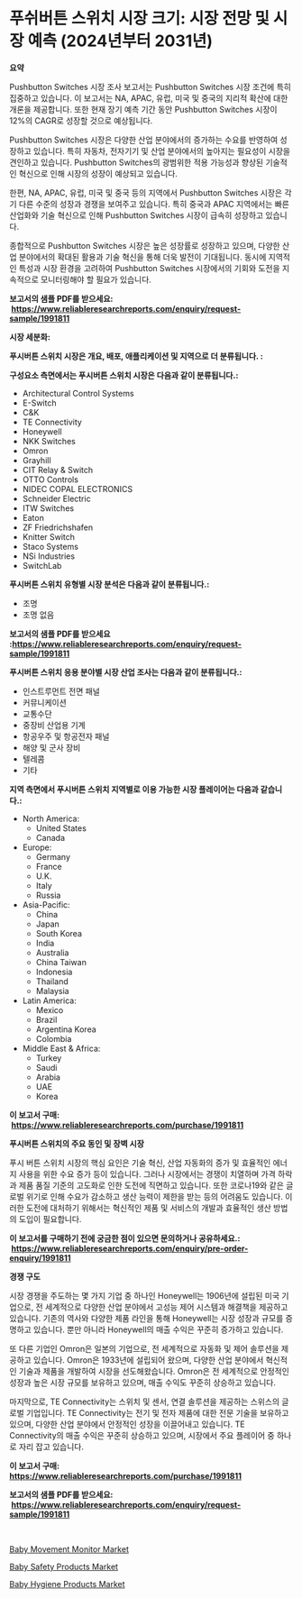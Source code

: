 <p><h1>푸쉬버튼 스위치 시장 크기: 시장 전망 및 시장 예측 (2024년부터 2031년)</h1></p><p><strong>요약</strong></p>
<p><p>Pushbutton Switches 시장 조사 보고서는 Pushbutton Switches 시장 조건에 특히 집중하고 있습니다. 이 보고서는 NA, APAC, 유럽, 미국 및 중국의 지리적 확산에 대한 개론을 제공합니다. 또한 현재 장기 예측 기간 동안 Pushbutton Switches 시장이 12%의 CAGR로 성장할 것으로 예상됩니다.</p><p>Pushbutton Switches 시장은 다양한 산업 분야에서의 증가하는 수요를 반영하여 성장하고 있습니다. 특히 자동차, 전자기기 및 산업 분야에서의 높아지는 필요성이 시장을 견인하고 있습니다. Pushbutton Switches의 광범위한 적용 가능성과 향상된 기술적인 혁신으로 인해 시장의 성장이 예상되고 있습니다.</p><p>한편, NA, APAC, 유럽, 미국 및 중국 등의 지역에서 Pushbutton Switches 시장은 각기 다른 수준의 성장과 경쟁을 보여주고 있습니다. 특히 중국과 APAC 지역에서는 빠른 산업화와 기술 혁신으로 인해 Pushbutton Switches 시장이 급속히 성장하고 있습니다.</p><p>종합적으로 Pushbutton Switches 시장은 높은 성장률로 성장하고 있으며, 다양한 산업 분야에서의 확대된 활용과 기술 혁신을 통해 더욱 발전이 기대됩니다. 동시에 지역적인 특성과 시장 환경을 고려하여 Pushbutton Switches 시장에서의 기회와 도전을 지속적으로 모니터링해야 할 필요가 있습니다.</p></p>
<p><strong>보고서의 샘플 PDF를 받으세요: &nbsp;<a href="https://www.reliableresearchreports.com/enquiry/request-sample/1991811">https://www.reliableresearchreports.com/enquiry/request-sample/1991811</a></strong></p>
<p><strong>시장 세분화:</strong></p>
<p><strong> 푸시버튼 스위치 시장은 개요, 배포, 애플리케이션 및 지역으로 더 분류됩니다. :</strong></p>
<p><strong>구성요소 측면에서는 푸시버튼 스위치 시장은 다음과 같이 분류됩니다.:</strong></p>
<p><ul><li>Architectural Control Systems</li><li>E-Switch</li><li>C&K</li><li>TE Connectivity</li><li>Honeywell</li><li>NKK Switches</li><li>Omron</li><li>Grayhill</li><li>CIT Relay & Switch</li><li>OTTO Controls</li><li>NIDEC COPAL ELECTRONICS</li><li>Schneider Electric</li><li>ITW Switches</li><li>Eaton</li><li>ZF Friedrichshafen</li><li>Knitter Switch</li><li>Staco Systems</li><li>NSi Industries</li><li>SwitchLab</li></ul></p>
<p><strong> 푸시버튼 스위치 유형별 시장 분석은 다음과 같이 분류됩니다.:</strong></p>
<p><ul><li>조명</li><li>조명 없음</li></ul></p>
<p><strong>보고서의 샘플 PDF를 받으세요 :<a href="https://www.reliableresearchreports.com/enquiry/request-sample/1991811">https://www.reliableresearchreports.com/enquiry/request-sample/1991811</a></strong></p>
<p><strong> 푸시버튼 스위치 응용 분야별 시장 산업 조사는 다음과 같이 분류됩니다.:</strong></p>
<p><ul><li>인스트루먼트 전면 패널</li><li>커뮤니케이션</li><li>교통수단</li><li>중장비 산업용 기계</li><li>항공우주 및 항공전자 패널</li><li>해양 및 군사 장비</li><li>텔레콤</li><li>기타</li></ul></p>
<p><strong>지역 측면에서 푸시버튼 스위치 지역별로 이용 가능한 시장 플레이어는 다음과 같습니다.:</strong></p>
<p><ul>
    <li>
        North America:
        <ul>
            <li>United States</li>
            <li>Canada</li>
        </ul>
    </li>
    <li>
        Europe:
        <ul>
            <li>Germany</li>
            <li>France</li>
            <li>U.K.</li>
            <li>Italy</li>
            <li>Russia</li>
        </ul>
    </li>
    <li>
        Asia-Pacific:
        <ul>
            <li>China</li>
            <li>Japan</li>
            <li>South Korea</li>
            <li>India</li>
            <li>Australia</li>
            <li>China Taiwan</li>
            <li>Indonesia</li>
            <li>Thailand</li>
            <li>Malaysia</li>
        </ul>
    </li>
    <li>
        Latin America:
        <ul>
            <li>Mexico</li>
            <li>Brazil</li>
            <li>Argentina Korea</li>
            <li>Colombia</li>
        </ul>
    </li>
    <li>
        Middle East & Africa:
        <ul>
            <li>Turkey</li>
            <li>Saudi</li>
            <li>Arabia</li>
            <li>UAE</li>
            <li>Korea</li>
        </ul>
    </li>
    </ul></p>
<p><strong>이 보고서 구매: &nbsp;<a href="https://www.reliableresearchreports.com/purchase/1991811">https://www.reliableresearchreports.com/purchase/1991811</a></strong></p>
<p><strong>푸시버튼 스위치의 주요 동인 및 장벽 시장</strong></p>
<p><p>푸시 버튼 스위치 시장의 핵심 요인은 기술 혁신, 산업 자동화의 증가 및 효율적인 에너지 사용을 위한 수요 증가 등이 있습니다. 그러나 시장에서는 경쟁이 치열하며 가격 하락과 제품 품질 기준의 고도화로 인한 도전에 직면하고 있습니다. 또한 코로나19와 같은 글로벌 위기로 인해 수요가 감소하고 생산 능력이 제한을 받는 등의 어려움도 있습니다. 이러한 도전에 대처하기 위해서는 혁신적인 제품 및 서비스의 개발과 효율적인 생산 방법의 도입이 필요합니다.</p></p>
<p><strong>이 보고서를 구매하기 전에 궁금한 점이 있으면 문의하거나 공유하세요.: &nbsp;<a href="https://www.reliableresearchreports.com/enquiry/pre-order-enquiry/1991811">https://www.reliableresearchreports.com/enquiry/pre-order-enquiry/1991811</a></strong></p>
<p><strong>경쟁 구도</strong></p>
<p><p>시장 경쟁을 주도하는 몇 가지 기업 중 하나인 Honeywell는 1906년에 설립된 미국 기업으로, 전 세계적으로 다양한 산업 분야에서 고성능 제어 시스템과 해결책을 제공하고 있습니다. 기존의 역사와 다양한 제품 라인을 통해 Honeywell는 시장 성장과 규모를 증명하고 있습니다. 뿐만 아니라 Honeywell의 매출 수익은 꾸준히 증가하고 있습니다.</p><p>또 다른 기업인 Omron은 일본의 기업으로, 전 세계적으로 자동화 및 제어 솔루션을 제공하고 있습니다. Omron은 1933년에 설립되어 왔으며, 다양한 산업 분야에서 혁신적인 기술과 제품을 개발하여 시장을 선도해왔습니다. Omron은 전 세계적으로 안정적인 성장과 높은 시장 규모를 보유하고 있으며, 매출 수익도 꾸준히 상승하고 있습니다.</p><p>마지막으로, TE Connectivity는 스위치 및 센서, 연결 솔루션을 제공하는 스위스의 글로벌 기업입니다. TE Connectivity는 전기 및 전자 제품에 대한 전문 기술을 보유하고 있으며, 다양한 산업 분야에서 안정적인 성장을 이끌어내고 있습니다. TE Connectivity의 매출 수익은 꾸준히 상승하고 있으며, 시장에서 주요 플레이어 중 하나로 자리 잡고 있습니다.</p></p>
<p><strong>이 보고서 구매: &nbsp; <a href="https://www.reliableresearchreports.com/purchase/1991811">https://www.reliableresearchreports.com/purchase/1991811</a></strong></p>
<p><strong>보고서의 샘플 PDF를 받으세요: &nbsp;<a href="https://www.reliableresearchreports.com/enquiry/request-sample/1991811">https://www.reliableresearchreports.com/enquiry/request-sample/1991811</a></strong><strong></strong></p>
<p>&nbsp;</p>
<p><p><a href="https://github.com/jerrycopelandthomaswsqd8q/Market-Research-Report-List-2/blob/main/baby-movement-monitor-market.md">Baby Movement Monitor Market</a></p><p><a href="https://github.com/brenzgnarento/Market-Research-Report-List-1/blob/main/baby-safety-products-market.md">Baby Safety Products Market</a></p><p><a href="https://github.com/yoshih12/Market-Research-Report-List-2/blob/main/baby-hygiene-products-market.md">Baby Hygiene Products Market</a></p></p>